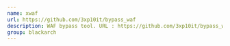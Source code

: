 ```yaml
---
name: xwaf
url: https://github.com/3xp10it/bypass_waf
description: WAF bypass tool. URL : https://github.com/3xp10it/bypass_waf Groups : blackarch blackarch-webapp blackarch-scanner
group: blackarch
---
```

